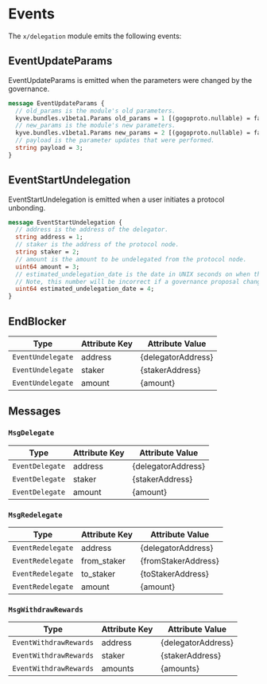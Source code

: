 <!--
order: 5
-->

# Events

The `x/delegation` module emits the following events:

## EventUpdateParams

EventUpdateParams is emitted when the parameters were changed by the governance.

```protobuf
message EventUpdateParams {
  // old_params is the module's old parameters.
  kyve.bundles.v1beta1.Params old_params = 1 [(gogoproto.nullable) = false];
  // new_params is the module's new parameters.
  kyve.bundles.v1beta1.Params new_params = 2 [(gogoproto.nullable) = false];
  // payload is the parameter updates that were performed.
  string payload = 3;
}
```

## EventStartUndelegation

EventStartUndelegation is emitted when a user initiates a protocol unbonding.

```protobuf
message EventStartUndelegation {
  // address is the address of the delegator.
  string address = 1;
  // staker is the address of the protocol node.
  string staker = 2;
  // amount is the amount to be undelegated from the protocol node.
  uint64 amount = 3;
  // estimated_undelegation_date is the date in UNIX seconds on when the undelegation will be performed.
  // Note, this number will be incorrect if a governance proposal changes `UnbondingDelegationTime` while unbonding.
  uint64 estimated_undelegation_date = 4;
}
```

## EndBlocker

| Type              | Attribute Key | Attribute Value    |
|-------------------|---------------|--------------------|
| `EventUndelegate` | address       | {delegatorAddress} |
| `EventUndelegate` | staker        | {stakerAddress}    |
| `EventUndelegate` | amount        | {amount}           |

## Messages

### `MsgDelegate`

| Type            | Attribute Key | Attribute Value    |
|-----------------|---------------|--------------------|
| `EventDelegate` | address       | {delegatorAddress} |
| `EventDelegate` | staker        | {stakerAddress}    |
| `EventDelegate` | amount        | {amount}           |

### `MsgRedelegate`

| Type              | Attribute Key | Attribute Value     |
|-------------------|---------------|---------------------|
| `EventRedelegate` | address       | {delegatorAddress}  |
| `EventRedelegate` | from_staker   | {fromStakerAddress} |
| `EventRedelegate` | to_staker     | {toStakerAddress}   |
| `EventRedelegate` | amount        | {amount}            |

### `MsgWithdrawRewards`

| Type                   | Attribute Key | Attribute Value    |
|------------------------|---------------|--------------------|
| `EventWithdrawRewards` | address       | {delegatorAddress} |
| `EventWithdrawRewards` | staker        | {stakerAddress}    |
| `EventWithdrawRewards` | amounts       | {amounts}          |
